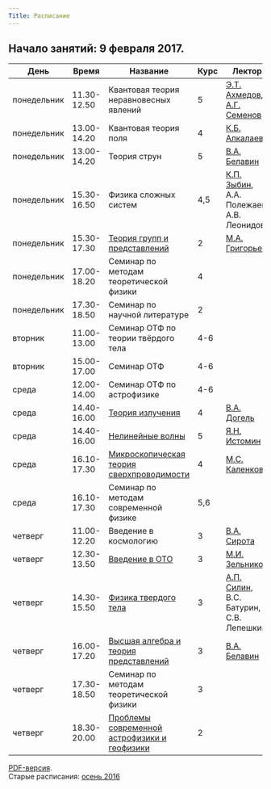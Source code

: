 ```yaml
---
Title: Расписание
---
```


## Начало занятий: 9 февраля 2017.

День | Время | Название | Курс | Лектор | Место
-- | -- | -- | -- | -- | --
понедельник | 11.30-12.50 | Квантовая теория неравновесных явлений | 5 | [Э.Т. Ахмедов](%base_url%?people%2Ftutors%2Fahmedov.et), [А.Г. Семенов](%base_url%?people%2Ftutors%2Fsemenov.ag) | Нижний зал ОТФ
понедельник | 13.00-14.20 | Квантовая теория поля | 4 | [К.Б. Алкалаев](%base_url%?people%2Ftutors%2Falkalaev.kb) | Нижний зал ОТФ
понедельник | 13.00-14.20 | Теория струн | 5 | [В.А. Белавин](%base_url%?people%2Ftutors%2Fbelavin.va) | Верхний зал ОТФ
понедельник | 15.30-16.50 | Физика сложных систем | 4,5 | [К.П. Зыбин](%base_url%?people%2Ftutors%2Fzybin.kp), А.А. Полежаев, А.В. Леонидов | Верхний зал ОТФ
понедельник | 15.30-17.30 | [Теория групп и представлений](%base_url%?study%2Fplan%2Fgrouprepr) | 2 | [М.А. Григорьев](%base_url%?people%2Ftutors%2Fgrigoryev.ma) | Нижний зал ОТФ
понедельник | 17.00-18.20 | Семинар по методам теоретической физики | 4 |  | Верхний зал ОТФ
понедельник | 17.30-18.50 | Семинар по научной литературе | 2 |  | Нижний зал ОТФ
вторник | 11.00-13.00 | Семинар ОТФ по теории твёрдого тела | 4-6 |  | Верхний зал ОТФ
вторник | 15.00-17.00 | Семинар ОТФ | 4-6 |  | Конференц-зал ФИАН
среда | 12.00-14.00 | Семинар ОТФ по астрофизике | 4-6 |  | Нижний зал ОТФ
среда | 14.40-16.00 | [Теория излучения](%base_url%?study%2Fplan%2Fradiation) | 4 | [В.А. Догель](%base_url%?people%2Ftutors%2Fdogiel.va) | Верхний зал ОТФ
среда | 14.40-16.00 | [Нелинейные волны](%base_url%?study%2Fplan%2Fnonlin) | 5 | [Я.Н. Истомин](%base_url%?people%2Ftutors%2Fistomin.yn) | Нижний зал ОТФ
среда | 16.10-17.30 | [Микроскопическая теория сверхпроводимости](%base_url%?study%2Fplan%2Fsupercond) | 4 | [М.С. Каленков](%base_url%?people%2Ftutors%2Fkalenkov.ms) | Верхний зал ОТФ
среда | 16.10-17.30 | Семинар по методам современной физике | 5,6 |  | Нижний зал ОТФ
четверг | 11.00-12.20 | Введение в космологию | 3 | [В.А. Сирота](%base_url%?people%2Ftutors%2Fsirota.va) | Верхний зал ОТФ
четверг | 12.30-13.50 | [Введение в ОТО](%base_url%?study%2Fplan%2Fgenrel) | 3 | [М.И. Зельников](%base_url%?people%2Ftutors%2Fzelnikov.mi) | Верхний зал ОТФ
четверг | 14.30-15.50 | [Физика твердого тела](%base_url%?study%2Fplan%2Fsolbody) | 3 | [А.П. Силин](%base_url%?people%2Ftutors%2Fsilin.ap), В.С. Батурин, С.В. Лепешкин | Верхний зал ОТФ
четверг | 16.00-17.20 | [Высшая алгебра и теория представлений](%base_url%?study%2Fplan%2Fgrouprepr) | 3 | [В.А. Белавин](%base_url%?people%2Ftutors%2Fbelavin.va) | Верхний зал ОТФ
четверг | 17.30-18.50 | Семинар по методам теоретической физики | 3 |  | Верхний зал ОТФ
четверг | 18.30-20.00 | [Проблемы современной астрофизики и геофизики](%base_url%?study%2Fplan%2Fprobastrogeo) | 2 |  | МФТИ, 115 или 901 КПМ

[PDF-версия](downloads/RaspisanieVesna2017.pdf).<br>
Старые расписания: [осень 2016](downloads/RaspisanieOsen2016.pdf)
